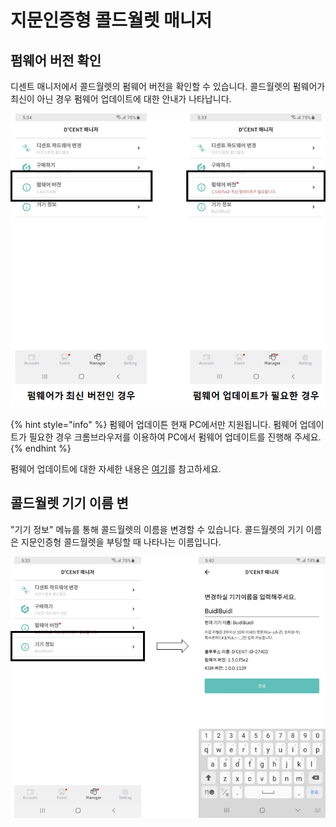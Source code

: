 # 지문인증형 콜드월렛 매니저

## 펌웨어 버전 확인 <a id="firmware-version"></a>

디센트 매니저에서 콜드월렛의 펌웨어 버전을 확인할 수 있습니다. 콜드월렛의 펌웨어가 최신이 아닌 경우 펌웨어 업데이트에 대한 안내가 나타납니다.

![](../../.gitbook/assets/image%20%2816%29.png)

{% hint style="info" %}
펌웨어 업데이튼 현재 PC에서만 지원됩니다. 펌웨어 업데이트가 필요한 경우 크롬브라우저를 이용하여 PC에서 펌웨어 업데이트를 진행해 주세요.
{% endhint %}

펌웨어 업데이트에 대한 자세한 내용은 [여기](../../biometric-wallet/firmware-update/)를 참고하세요.

## 콜드월렛 기기 이름 변 <a id="device-label"></a>

"기기 정보" 메뉴를 통해 콜드월렛의 이름을 변경할 수 있습니다. 콜드월렛의 기기 이름은 지문인증형 콜드월렛을 부팅할 때 나타나는 이름입니다.

![](../../.gitbook/assets/image%20%2879%29.png)

